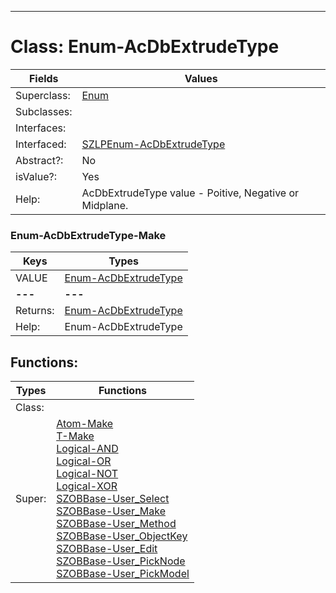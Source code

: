 ---------

# Class:	Enum-AcDbExtrudeType

| Fields | Values |
| --------- | --------- |
| Superclass: | [Enum](Enum.html) |
| Subclasses: |  |
| Interfaces: |  |
| Interfaced: | [SZLPEnum-AcDbExtrudeType](SZLPEnum-AcDbExtrudeType.html) |
| Abstract?: | No |
| isValue?: | Yes |
| Help: | AcDbExtrudeType value - Poitive, Negative or Midplane. |

### Enum-AcDbExtrudeType-Make

| Keys | Types |
| --------- | --------- |
| VALUE | [Enum-AcDbExtrudeType](Enum-AcDbExtrudeType.html) |
| **---** | **---** |
| Returns: | [Enum-AcDbExtrudeType](Enum-AcDbExtrudeType.html) |
| Help: | Enum-AcDbExtrudeType |


## Functions:

| Types | Functions |
| --------- | --------- |
| Class: |  |
| Super: | [Atom-Make](Atom.html) <br> [T-Make](T.html) <br> [Logical-AND](Logical.html) <br> [Logical-OR](Logical.html) <br> [Logical-NOT](Logical.html) <br> [Logical-XOR](Logical.html) <br> [SZOBBase-User_Select](SZOBBase.html) <br> [SZOBBase-User_Make](SZOBBase.html) <br> [SZOBBase-User_Method](SZOBBase.html) <br> [SZOBBase-User_ObjectKey](SZOBBase.html) <br> [SZOBBase-User_Edit](SZOBBase.html) <br> [SZOBBase-User_PickNode](SZOBBase.html) <br> [SZOBBase-User_PickModel](SZOBBase.html) |


